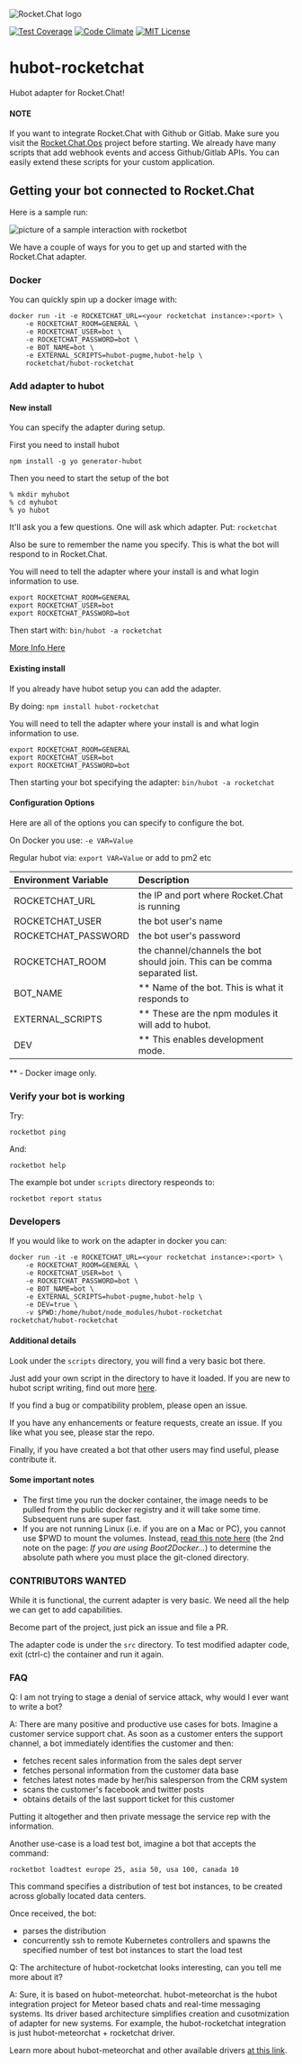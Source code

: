 ![Rocket.Chat logo](https://rocket.chat/images/logo/logo-dark.svg?v3)

[![Test Coverage](https://codeclimate.com/github/RocketChat/hubot-rocketchat/badges/coverage.svg)](https://codeclimate.com/github/RocketChat/hubot-rocketchat/coverage)
[![Code Climate](https://codeclimate.com/github/RocketChat/hubot-rocketchat/badges/gpa.svg)](https://codeclimate.com/github/RocketChat/hubot-rocketchat)
[![MIT License](http://img.shields.io/badge/license-MIT-blue.svg?style=flat)](https://github.com/RocketChat/Rocket.Chat/raw/master/LICENSE)

# hubot-rocketchat

Hubot adapter for Rocket.Chat!

#### NOTE
If you want to integrate Rocket.Chat with Github or Gitlab.  Make sure you visit the [Rocket.Chat.Ops](https://github.com/RocketChat/Rocket.Chat.Ops) project before starting. We already have many scripts that add webhook events and access Github/Gitlab APIs. You can easily extend these scripts for your custom application.

## Getting your bot connected to Rocket.Chat

Here is a sample run:

![picture of a sample interaction with rocketbot](https://raw.githubusercontent.com/Sing-Li/bbug/master/images/botpic.png)

We have a couple of ways for you to get up and started with the Rocket.Chat adapter.

### Docker

You can quickly spin up a docker image with:

```
docker run -it -e ROCKETCHAT_URL=<your rocketchat instance>:<port> \
	-e ROCKETCHAT_ROOM=GENERAL \
	-e ROCKETCHAT_USER=bot \
	-e ROCKETCHAT_PASSWORD=bot \
	-e BOT_NAME=bot \
	-e EXTERNAL_SCRIPTS=hubot-pugme,hubot-help \
	rocketchat/hubot-rocketchat
```

### Add adapter to hubot

#### New install
You can specify the adapter during setup.

First you need to install hubot

```
npm install -g yo generator-hubot
```

Then you need to start the setup of the bot

```
% mkdir myhubot
% cd myhubot
% yo hubot
```

It'll ask you a few questions.  One will ask which adapter.  Put: `rocketchat`

Also be sure to remember the name you specify.  This is what the bot will respond to in Rocket.Chat.

You will need to tell the adapter where your install is and what login information to use.

```
export ROCKETCHAT_ROOM=GENERAL
export ROCKETCHAT_USER=bot
export ROCKETCHAT_PASSWORD=bot
```

Then start with: `bin/hubot -a rocketchat`

[More Info Here](https://hubot.github.com/docs/)

#### Existing install
If you already have hubot setup you can add the adapter.

By doing: `npm install hubot-rocketchat`

You will need to tell the adapter where your install is and what login information to use.

```
export ROCKETCHAT_ROOM=GENERAL
export ROCKETCHAT_USER=bot
export ROCKETCHAT_PASSWORD=bot
```

Then starting your bot specifying the adapter: `bin/hubot -a rocketchat`

#### Configuration Options

Here are all of the options you can specify to configure the bot.

On Docker you use: `-e VAR=Value`

Regular hubot via: `export VAR=Value` or add to pm2 etc

Environment Variable | Description
:---- | :----
ROCKETCHAT_URL | the IP and port where Rocket.Chat is running
ROCKETCHAT_USER | the bot user's name
ROCKETCHAT_PASSWORD | the bot user's password
ROCKETCHAT_ROOM | the channel/channels the bot should join.  This can be comma separated list.
BOT_NAME | ** Name of the bot.  This is what it responds to
EXTERNAL_SCRIPTS | ** These are the npm modules it will add to hubot.
DEV | ** This enables development mode.

** - Docker image only.

### Verify your bot is working
Try:
```
rocketbot ping
```

And:
```
rocketbot help
```
The example bot under `scripts` directory respeonds to:
```
rocketbot report status
```

### Developers

If you would like to work on the adapter in docker you can:

```
docker run -it -e ROCKETCHAT_URL=<your rocketchat instance>:<port> \
	-e ROCKETCHAT_ROOM=GENERAL \
	-e ROCKETCHAT_USER=bot \
	-e ROCKETCHAT_PASSWORD=bot \
	-e BOT_NAME=bot \
	-e EXTERNAL_SCRIPTS=hubot-pugme,hubot-help \
	-e DEV=true \
	-v $PWD:/home/hubot/node_modules/hubot-rocketchat rocketchat/hubot-rocketchat
```

#### Additional details
Look under the `scripts` directory, you will find a very basic bot there.

Just add your own script in the directory to have it loaded.  If you are new to hubot script writing, find out more [here](https://hubot.github.com/docs/scripting/).

If you find a bug or compatibility problem, please open an issue.

If you have any enhancements or feature requests, create an issue.  If you like what you see, please star the repo.

Finally, if you have created a bot that other users may find useful, please contribute it.


#### Some important notes

* The first time you run the docker container, the image needs to be pulled from the public docker registry and it will take some time.  Subsequent runs are super fast.
* If you are not running Linux (i.e. if you are on a Mac or PC), you cannot use $PWD to mount the volumes.  Instead, [read this note here](https://docs.docker.com/userguide/dockervolumes/) (the 2nd note on the page: *If you are using Boot2Docker...*) to determine the absolute path where you must place the git-cloned directory.

### CONTRIBUTORS WANTED

While it is functional, the current adapter is very basic.  We need all the help we can get to add capabilities.

Become part of the project, just pick an issue and file a PR.

The adapter code is under the `src` directory.   To test modified adapter code, exit (ctrl-c) the container and run it again.


### FAQ

Q:  I am not trying to stage a denial of service attack, why would I ever want to write a bot?

A:  There are many positive and productive use cases for bots.    Imagine a customer service support chat.   As soon as a customer enters the support channel, a bot immediately identifies the customer and then:
* fetches recent sales information from the sales dept server
* fetches personal information from the customer data base
* fetches latest notes made by her/his salesperson from the CRM system
* scans the customer's facebook and twitter posts
* obtains details of the last support ticket for this customer

Putting it altogether and then private message the service rep with the information.

Another use-case is a load test bot, imagine a bot that accepts the command:

````
rocketbot loadtest europe 25, asia 50, usa 100, canada 10
````
This command specifies a distribution of test bot instances, to be created across globally located data centers.

Once received, the bot:
* parses the distribution
* concurrently ssh to remote Kubernetes controllers and spawns the specified number of test bot instances to start the load test

Q:   The architecture of hubot-rocketchat looks interesting, can you tell me more about it?

A:  Sure, it is based on hubot-meteorchat.  hubot-meteorchat is the hubot integration project for Meteor based chats and real-time messaging systems.  Its driver based architecture simplifies creation and cusotmization of adapter for new systems. For example, the hubot-rocketchat integration is just hubot-meteorchat + rocketchat driver.

Learn more about hubot-meteorchat and other available drivers [at this link](https://github.com/Sing-Li/hubot-meteorchat).
